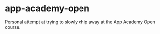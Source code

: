 # app-academy-open
 
Personal attempt at trying to slowly chip away at the App Academy Open course. 
